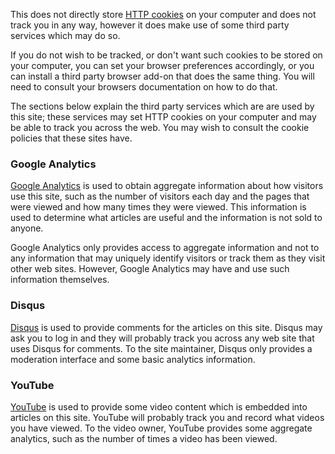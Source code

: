 This does not directly store [HTTP
cookies](https://en.wikipedia.org/wiki/HTTP_cookie) on your computer and does
not track you in any way, however it does make use of some third party
services which may do so.

If you do not wish to be tracked, or don't want such cookies to be stored on
your computer, you can set your browser preferences accordingly, or you can
install a third party browser add-on that does the same thing.  You will need
to consult your browsers documentation on how to do that.

The sections below explain the third party services which are are used by this
site; these services may set HTTP cookies on your computer and may be able to
track you across the web.  You may wish to consult the cookie policies that
these sites have.

### Google Analytics

[Google Analytics](https://analytics.google.com) is used to obtain aggregate
information about how visitors use this site, such as the number of visitors
each day and the pages that were viewed and how many times they were viewed.
This information is used to determine what articles are useful and the
information is not sold to anyone.
  
Google Analytics only provides access to aggregate information and not to any
information that may uniquely identify visitors or track them as they visit
other web sites.  However, Google Analytics may have and use such information
themselves.

### Disqus

[Disqus](https://disqus.com) is used to provide comments for the articles on
this site.  Disqus may ask you to log in and they will probably track you
across any web site that uses Disqus for comments.  To the site maintainer,
Disqus only provides a moderation interface and some basic analytics
information.

### YouTube

[YouTube](https://www.youtube.com) is used to provide some video content which
is embedded into articles on this site.  YouTube will probably track you and
record what videos you have viewed.  To the video owner, YouTube provides some
aggregate analytics, such as the number of times a video has been viewed.
